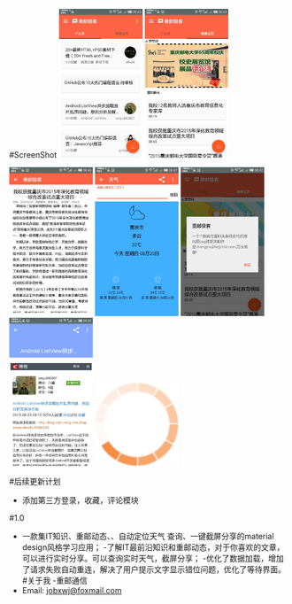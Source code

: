 #ScreenShot
<img src="./screenshot/1.jpg" width="30%" height="30%">
<img src="./screenshot/2.jpg" width="30%" height="30%">

<img src="./screenshot/3.jpg" width="30%" height="30%">
<img src="./screenshot/4.jpg" width="30%" height="30%">

<img src="./screenshot/5.jpg" width="30%" height="30%">
<img src="./screenshot/6.jpg" width="30%" height="30%">

<img src="./screenshot/loading.png" width="30%" height="30%">

#后续更新计划
- 添加第三方登录，收藏，评论模块

#1.0
- 一款集IT知识、重邮动态、、自动定位天气 查询、一键截屏分享的material design风格学习应用；
-了解IT最前沿知识和重邮动态，对于你喜欢的文章，可以进行实时分享。可以查询实时天气，截屏分享；
-优化了数据加载，增加了请求失败自动重连，解决了用户提示文字显示错位问题，优化了等待界面。
#关于我
-重邮通信
- Email: jobxwj@foxmail.com


